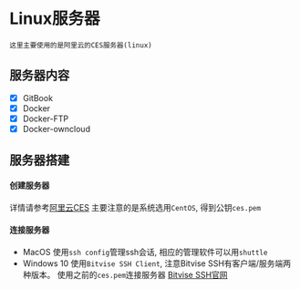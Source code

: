 # Linux服务器

    这里主要使用的是阿里云的CES服务器(linux)
    

## 服务器内容

- [x] GitBook
- [x] Docker
- [x] Docker-FTP
- [x] Docker-owncloud

## 服务器搭建

#### 创建服务器

详情请参考[阿里云CES](https://www.aliyun.com/product/ecs)
主要注意的是系统选用``CentOS``, 得到公钥``ces.pem``

#### 连接服务器
* MacOS
使用``ssh config``管理ssh会话, 相应的管理软件可以用``shuttle``
* Windows 10
使用``Bitvise SSH Client``, 注意Bitvise SSH有客户端/服务端两种版本。
使用之前的``ces.pem``连接服务器
[Bitvise SSH官网](http://www.bitvise.com/)